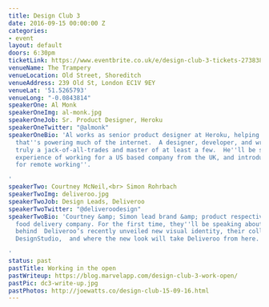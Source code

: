 ```yaml
---
title: Design Club 3
date: 2016-09-15 00:00:00 Z
categories:
- event
layout: default
doors: 6:30pm
ticketLink: https://www.eventbrite.co.uk/e/design-club-3-tickets-27383834787#tickets
venueName: The Trampery
venueLocation: Old Street, Shoreditch
venueAddress: 239 Old St, London EC1V 9EY
venueLat: '51.5265793'
venueLong: "-0.0843814"
speakerOne: Al Monk
speakerOneImg: al-monk.jpg
speakerOneJob: Sr. Product Designer, Heroku
speakerOneTwitter: "@almonk"
speakerOneBio: 'Al works as senior product designer at Heroku, helping build the platform
  that''s powering much of the internet.  A designer, developer, and writer, Al is
  truly a jack-of-all-trades and master of at least a few.  He''ll be sharing his
  experience of working for a US based company from the UK, and introducing a  ''blueprint
  for remote working''.

'
speakerTwo: Courtney McNeil,<br> Simon Rohrbach
speakerTwoImg: deliveroo.jpg
speakerTwoJob: Design Leads, Deliveroo
speakerTwoTwitter: "@deliveroodesign"
speakerTwoBio: 'Courtney &amp; Simon lead brand &amp; product respectively at Deliveroo&thinsp;&mdash;&thinsp;the  fast-growing
  food delivery company. For the first time, they''ll be speaking about the process
  behind  Deliveroo’s recently unveiled new visual identity, their collaboration with
  DesignStudio,  and where the new look will take Deliveroo from here.

'
status: past
pastTitle: Working in the open
pastWriteup: https://blog.marvelapp.com/design-club-3-work-open/
pastPic: dc3-write-up.jpg
pastPhotos: http://joewatts.co/design-club-15-09-16.html
---
```


